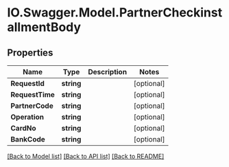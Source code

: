 # IO.Swagger.Model.PartnerCheckinstallmentBody
## Properties

Name | Type | Description | Notes
------------ | ------------- | ------------- | -------------
**RequestId** | **string** |  | [optional] 
**RequestTime** | **string** |  | [optional] 
**PartnerCode** | **string** |  | [optional] 
**Operation** | **string** |  | [optional] 
**CardNo** | **string** |  | [optional] 
**BankCode** | **string** |  | [optional] 

[[Back to Model list]](../README.md#documentation-for-models) [[Back to API list]](../README.md#documentation-for-api-endpoints) [[Back to README]](../README.md)

